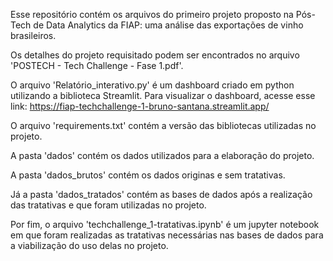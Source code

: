 Esse repositório contém os arquivos do primeiro projeto proposto na Pós-Tech de Data Analytics da FIAP: uma análise das exportações de vinho brasileiros.

Os detalhes do projeto requisitado podem ser encontrados no arquivo 'POSTECH - Tech Challenge - Fase 1.pdf'.

O arquivo 'Relatório_interativo.py' é um dashboard criado em python utilizando a biblioteca Streamlit. Para visualizar o dashboard, acesse esse link: https://fiap-techchallenge-1-bruno-santana.streamlit.app/

O arquivo 'requirements.txt' contém a versão das bibliotecas utilizadas no projeto.

A pasta 'dados' contém os dados utilizados para a elaboração do projeto.

A pasta 'dados_brutos' contém os dados originas e sem tratativas.

Já a pasta 'dados_tratados' contém as bases de dados após a realização das tratativas e que foram utilizadas no projeto.

Por fim, o arquivo 'techchallenge_1-tratativas.ipynb' é um jupyter notebook em que foram realizadas as tratativas necessárias nas bases de dados para a viabilização do uso delas no projeto.
